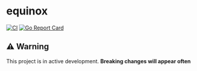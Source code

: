# equinox

[![CI](https://github.com/peter-kozarec/equinox/actions/workflows/ci.yml/badge.svg)](https://github.com/peter-kozarec/equinox/actions/workflows/ci.yml)
[![Go Report Card](https://goreportcard.com/badge/github.com/peter-kozarec/equinox)](https://goreportcard.com/report/github.com/peter-kozarec/equinox)


## ⚠️ Warning

This project is in active development. **Breaking changes will appear often**
